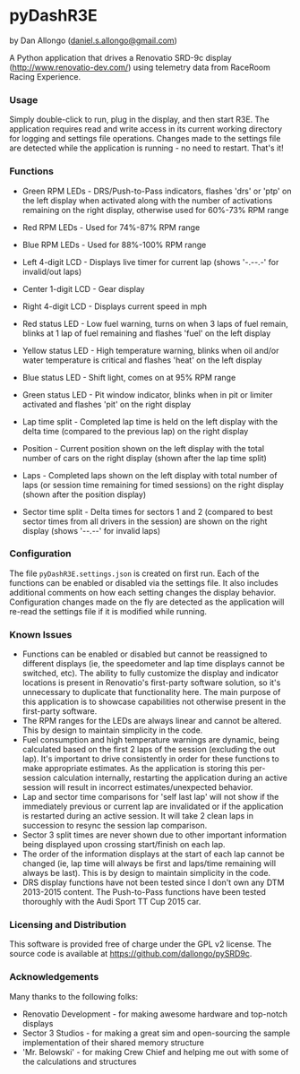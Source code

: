 # pyDashR3E

by Dan Allongo (daniel.s.allongo@gmail.com)

A Python application that drives a Renovatio SRD-9c display (http://www.renovatio-dev.com/) using telemetry data from RaceRoom Racing Experience.

### Usage

Simply double-click to run, plug in the display, and then start R3E. The application requires read and write access in its current working directory for logging and settings file operations. Changes made to the settings file are detected while the application is running - no need to restart. That's it!

### Functions

* Green RPM LEDs - DRS/Push-to-Pass indicators, flashes 'drs' or 'ptp' on the left display when activated along with the number of activations remaining on the right display, otherwise used for 60%-73% RPM range
* Red RPM LEDs - Used for 74%-87% RPM range
* Blue RPM LEDs - Used for 88%-100% RPM range
* Left 4-digit LCD - Displays live timer for current lap (shows '-.--.-' for invalid/out laps)
* Center 1-digit LCD - Gear display
* Right 4-digit LCD - Displays current speed in mph
* Red status LED - Low fuel warning, turns on when 3 laps of fuel remain, blinks at 1 lap of fuel remaining and flashes 'fuel' on the left display
* Yellow status LED - High temperature warning, blinks when oil and/or water temperature is critical and flashes 'heat' on the left display
* Blue status LED - Shift light, comes on at 95% RPM range
* Green status LED - Pit window indicator, blinks when in pit or limiter activated and flashes 'pit' on the right display


* Lap time split - Completed lap time is held on the left display with the delta time (compared to the previous lap) on the right display
* Position - Current position shown on the left display with the total number of cars on the right display (shown after the lap time split)
* Laps - Completed laps shown on the left display with total number of laps (or session time remaining for timed sessions) on the right display (shown after the position display)
* Sector time split - Delta times for sectors 1 and 2 (compared to best sector times from all drivers in the session) are shown on the right display (shows '--.--' for invalid laps)

### Configuration

The file `pyDashR3E.settings.json` is created on first run.
Each of the functions can be enabled or disabled via the settings file.
It also includes additional comments on how each setting changes the display behavior.
Configuration changes made on the fly are detected as the application will re-read the settings file if it is modified while running.

### Known Issues

* Functions can be enabled or disabled but cannot be reassigned to different displays (ie, the speedometer and lap time displays cannot be switched, etc). The ability to fully customize the display and indicator locations is present in Renovatio's first-party software solution, so it's unnecessary to duplicate that functionality here. The main purpose of this application is to showcase capabilities not otherwise present in the first-party software.
* The RPM ranges for the LEDs are always linear and cannot be altered. This by design to maintain simplicity in the code.
* Fuel consumption and high temperature warnings are dynamic, being calculated based on the first 2 laps of the session (excluding the out lap). It's important to drive consistently in order for these functions to make appropriate estimates. As the application is storing this per-session calculation internally, restarting the application during an active session will result in incorrect estimates/unexpected behavior.
* Lap and sector time comparisons for 'self last lap' will not show if the immediately previous or current lap are invalidated or if the application is restarted during an active session. It will take 2 clean laps in succession to resync the session lap comparison.
* Sector 3 split times are never shown due to other important information being displayed upon crossing start/finish on each lap.
* The order of the information displays at the start of each lap cannot be changed (ie, lap time will always be first and laps/time remaining will always be last). This is by design to maintain simplicity in the code.
* DRS display functions have not been tested since I don't own any DTM 2013-2015 content. The Push-to-Pass functions have been tested thoroughly with the Audi Sport TT Cup 2015 car.

### Licensing and Distribution

This software is provided free of charge under the GPL v2 license.
The source code is available at https://github.com/dallongo/pySRD9c.

### Acknowledgements

Many thanks to the following folks:
* Renovatio Development - for making awesome hardware and top-notch displays
* Sector 3 Studios - for making a great sim and open-sourcing the sample implementation of their shared memory structure
* 'Mr. Belowski' - for making Crew Chief and helping me out with some of the calculations and structures
